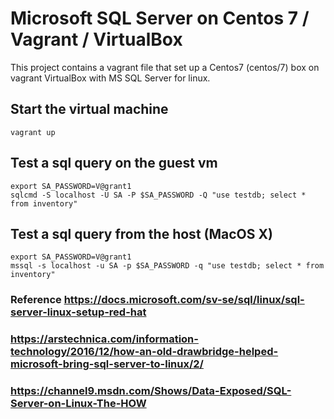 # Microsoft SQL Server on Centos 7 / Vagrant / VirtualBox

This project contains a vagrant file that set up a Centos7 (centos/7) box on vagrant VirtualBox
with MS SQL Server for linux. 

## Start the virtual machine

```
vagrant up 
```

## Test a sql query on the guest vm
```
export SA_PASSWORD=V@grant1
sqlcmd -S localhost -U SA -P $SA_PASSWORD -Q "use testdb; select * from inventory"
```

## Test a sql query from the host (MacOS X)

```
export SA_PASSWORD=V@grant1
mssql -s localhost -u SA -p $SA_PASSWORD -q "use testdb; select * from inventory"
```


### Reference https://docs.microsoft.com/sv-se/sql/linux/sql-server-linux-setup-red-hat

### https://arstechnica.com/information-technology/2016/12/how-an-old-drawbridge-helped-microsoft-bring-sql-server-to-linux/2/
### https://channel9.msdn.com/Shows/Data-Exposed/SQL-Server-on-Linux-The-HOW
